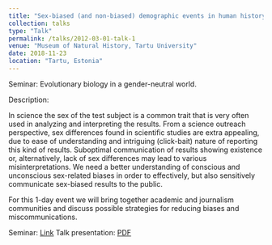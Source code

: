```yaml
---
title: "Sex-biased (and non-biased) demographic events in human history"
collection: talks
type: "Talk"
permalink: /talks/2012-03-01-talk-1
venue: "Museum of Natural History, Tartu University"
date: 2018-11-23
location: "Tartu, Estonia"
---
```


Seminar: Evolutionary biology in a gender-neutral world.

Description: 

In science the sex of the test subject is a common trait that is very often used in analyzing and interpreting the results. From a science outreach perspective, sex differences found in scientific studies are extra appealing, due to ease of understanding and intriguing (click-bait) nature of reporting this kind of results. Suboptimal communication of results showing existence or, alternatively, lack of sex differences may lead to various misinterpretations. We need a better understanding of conscious and unconscious sex-related biases in order to effectively, but also sensitively communicate sex-biased results to the public.

For this 1-day event we will bring together academic and journalism communities and discuss possible strategies for reducing biases and miscommunications.

Seminar: [Link](https://www.ut.ee/en/events/evolutionary-biology-gender-neutral-world)
Talk presentation: [PDF](https://github.com/JRodrigoF/JRodrigoFlores.github.io/blob/master/files/%5BGender-neutral%20world%5D%20-%20Sex-biased%20and%20unbiased%20demographic%20processes%20in%20human%20history.pdf)
